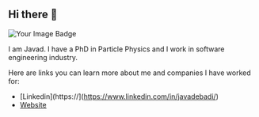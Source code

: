 ## Hi there 👋

<img src="https://tryhackme-badges.s3.amazonaws.com/javad.ebadi.1990.png" alt="Your Image Badge" />

I am Javad. I have a PhD in Particle Physics and I work in software engineering industry.

Here are links you can learn more about me and companies I have worked for:
- [Linkedin](https://](https://www.linkedin.com/in/javadebadi/)
- [Website](https://javadebadi.com)
